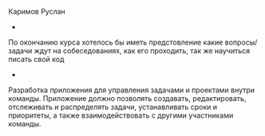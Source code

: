 Каримов Руслан

-

По окончанию курса хотелось бы иметь предстовление какие вопросы/задачи ждут на собеседованиях, как его проходить, так же научиться писать свой код

-

Разработка приложения для управления задачами и проектами внутри команды.
Приложение должно позволять создавать, редактировать, отслеживать и распределять задачи, устанавливать сроки и приоритеты, а также  взаимодействовать с другими участниками команды.